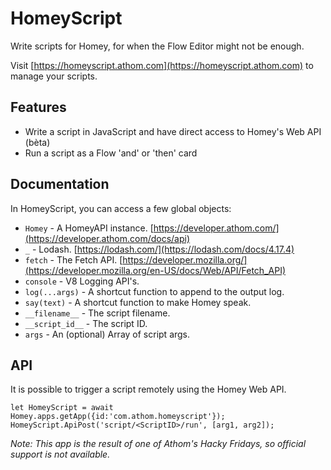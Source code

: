 # HomeyScript

Write scripts for Homey, for when the Flow Editor might not be enough.

Visit [https://homeyscript.athom.com](https://homeyscript.athom.com) to manage your scripts.

## Features

* Write a script in JavaScript and have direct access to Homey's Web API (bèta)
* Run a script as a Flow 'and' or 'then' card

## Documentation
In HomeyScript, you can access a few global objects:

* `Homey` - A HomeyAPI instance. [https://developer.athom.com/](https://developer.athom.com/docs/api)
* `_` - Lodash. [https://lodash.com/](https://lodash.com/docs/4.17.4)
* `fetch` - The Fetch API. [https://developer.mozilla.org/](https://developer.mozilla.org/en-US/docs/Web/API/Fetch_API)
* `console` - V8 Logging API's.
* `log(...args)` - A shortcut function to append to the output log.
* `say(text)` - A shortcut function to make Homey speak.
* `__filename__` - The script filename.
* `__script_id__` - The script ID.
* `args` - An (optional) Array of script args.

## API
It is possible to trigger a script remotely using the Homey Web API.
```
let HomeyScript = await Homey.apps.getApp({id:'com.athom.homeyscript'});
HomeyScript.ApiPost('script/<ScriptID>/run', [arg1, arg2]);

```


_Note: This app is the result of one of Athom's Hacky Fridays, so official support is not available._
